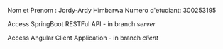 Nom et Prenom : Jordy-Ardy Himbarwa
Numero d'etudiant: 300253195

Access SpringBoot RESTFul API - in branch _server_

Access Angular Client Application - in branch _client_
